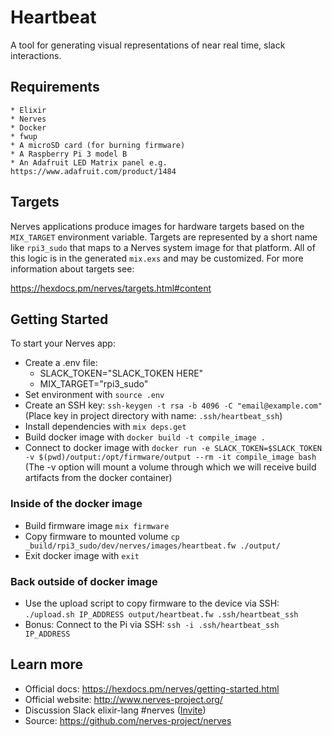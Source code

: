 # Heartbeat

A tool for generating visual representations of near real time, slack interactions.

## Requirements

    * Elixir
    * Nerves
    * Docker
    * fwup
    * A microSD card (for burning firmware)
    * A Raspberry Pi 3 model B
    * An Adafruit LED Matrix panel e.g. https://www.adafruit.com/product/1484

## Targets

Nerves applications produce images for hardware targets based on the
`MIX_TARGET` environment variable. Targets are represented by
a short name like `rpi3_sudo` that maps to a Nerves system image for that platform.
All of this logic is in the generated `mix.exs` and may be customized. For more
information about targets see:

https://hexdocs.pm/nerves/targets.html#content

## Getting Started

To start your Nerves app:
  * Create a .env file:
    * SLACK_TOKEN="SLACK_TOKEN HERE"
    * MIX_TARGET="rpi3_sudo"
  * Set environment with `source .env`
  * Create an SSH key: `ssh-keygen -t rsa -b 4096 -C "email@example.com"` (Place key in project directory with name: `.ssh/heartbeat_ssh`)
  * Install dependencies with `mix deps.get`
  * Build docker image with `docker build -t compile_image .`
  * Connect to docker image with `docker run -e SLACK_TOKEN=$SLACK_TOKEN -v $(pwd)/output:/opt/firmware/output --rm -it compile_image bash`
    (The -v option will mount a volume through which we will receive build artifacts from the docker container)
  ### Inside of the docker image
  * Build firmware image `mix firmware`
  * Copy firmware to mounted volume `cp _build/rpi3_sudo/dev/nerves/images/heartbeat.fw ./output/`
  * Exit docker image with `exit`
  ### Back outside of docker image
  * Use the upload script to copy firmware to the device via SSH: `./upload.sh IP_ADDRESS output/heartbeat.fw .ssh/heartbeat_ssh`
  * Bonus: Connect to the Pi via SSH: `ssh -i .ssh/heartbeat_ssh IP_ADDRESS`

## Learn more

  * Official docs: https://hexdocs.pm/nerves/getting-started.html
  * Official website: http://www.nerves-project.org/
  * Discussion Slack elixir-lang #nerves ([Invite](https://elixir-slackin.herokuapp.com/))
  * Source: https://github.com/nerves-project/nerves
